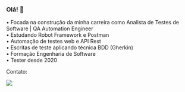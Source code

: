 ### Olá! 👋

<!--
**raquelcarlu/raquelcarlu** is a ✨ _special_ ✨ repository because its `README.md` (this file) appears on your GitHub profile.-->

• Focada na construção da minha carreira como Analista de Testes de Software | QA Automation Engineer<br />
• Estudando Robot Framework e Postman<br />
• Automação de testes web e API Rest<br />
• Escritas de teste aplicando técnica BDD (Gherkin)<br />
• Formação Engenharia de Software<br />
• Tester desde 2020

Contato:
<div>
    <a href="https://www.linkedin.com/in/raquel-carneiro-lucio/" target="_blank"><img src="https://img.shields.io/badge/-LinkedIn-%230077B5?style=for-the-badge&logo=linkedin&logoColor=white" target="_blank"></a> 
</div>
